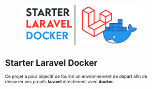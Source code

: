 <p align="center"><img src="readme/images/sld.png" width="400"></p>

# Starter Laravel Docker

Ce projet a pour objectif de fournir un environnement de départ afin de démarrer vos projets **laravel** directement avec **docker**.
